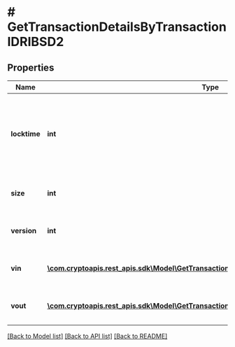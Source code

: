 # # GetTransactionDetailsByTransactionIDRIBSD2

## Properties

Name | Type | Description | Notes
------------ | ------------- | ------------- | -------------
**locktime** | **int** | Represents the time at which a particular transaction can be added to the blockchain. |
**size** | **int** | Represents the total size of this transaction. |
**version** | **int** | Represents transaction version number. |
**vin** | [**\com.cryptoapis.rest_apis.sdk\Model\GetTransactionDetailsByTransactionIDRIBSD2VinInner[]**](GetTransactionDetailsByTransactionIDRIBSD2VinInner.md) | Represents the transaction inputs. |
**vout** | [**\com.cryptoapis.rest_apis.sdk\Model\GetTransactionDetailsByTransactionIDRIBSD2VoutInner[]**](GetTransactionDetailsByTransactionIDRIBSD2VoutInner.md) | Represents the transaction outputs. |

[[Back to Model list]](../../README.md#models) [[Back to API list]](../../README.md#endpoints) [[Back to README]](../../README.md)
